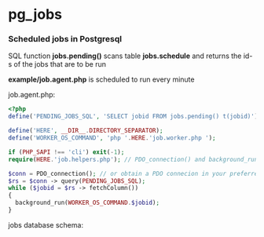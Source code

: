 # pg_jobs

### Scheduled jobs in Postgresql
SQL function **jobs.pending()** scans table **jobs.schedule** and returns the id-s of the jobs that are to be run  
  
**example/job.agent.php** is scheduled to run every minute

job.agent.php:
```php
<?php
define('PENDING_JOBS_SQL', 'SELECT jobid FROM jobs.pending() t(jobid)');

define('HERE', __DIR__.DIRECTORY_SEPARATOR);
define('WORKER_OS_COMMAND', 'php '.HERE.'job.worker.php ');

if (PHP_SAPI !== 'cli') exit(-1);
require(HERE.'job.helpers.php'); // PDO_connection() and background_run() defs

$conn = PDO_connection(); // or obtain a PDO connecion in your preferred way
$rs = $conn -> query(PENDING_JOBS_SQL);
while ($jobid = $rs -> fetchColumn())
{
  background_run(WORKER_OS_COMMAND.$jobid);
}
```
jobs database schema:
